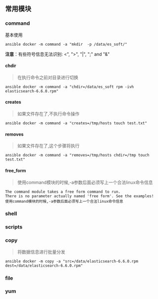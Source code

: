 <!-- toc -->
## 常用模块


### command
基本使用
```
ansible docker -m command -a "mkdir  -p /data/es_soft/"
```
**注意**：有些符号信息无法识别:  <", ">", "|", ";" and "&"

#### chdir
> 在执行命令之前对目录进行切换

```
ansible docker -m command -a "chdir=/data/es_soft rpm -ivh elasticsearch-6.6.0.rpm"
```
#### creates
> 如果文件存在了,不执行命令操作

```
ansible docker -m command -a "creates=/tmp/hosts touch test.txt" 
```
#### removes
> 如果文件存在了,这个步骤将执行

```
ansible docker -m command -a "removes=/tmp/hosts chdir=/tmp touch test.txt"
```
#### free_form
> 使用command模块的时候,-a参数后面必须写上一个合法linux命令信息

```
The command module takes a free form command to run. 
There is no parameter actually named 'free form'. See the examples!
使用command模块的时候,-a参数后面必须写上一个合法linux命令信息
```
### shell

### scripts

### copy
> 将数据信息进行批量分发

```
ansible docker -m copy -a "src=/data/elasticsearch-6.6.0.rpm dest=/data/elasticsearch-6.6.0.rpm"
```
### file

### yum




